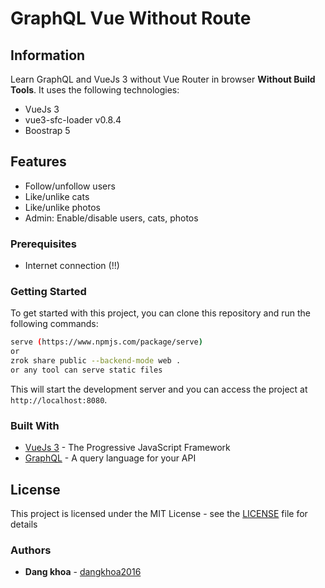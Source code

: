 
# GraphQL Vue Without Route

## Information

Learn GraphQL and VueJs 3 without Vue Router in browser **Without Build Tools**. It uses the following technologies:

- VueJs 3
- vue3-sfc-loader v0.8.4
- Boostrap 5

## Features

- Follow/unfollow users
- Like/unlike cats
- Like/unlike photos
- Admin: Enable/disable users, cats, photos

### Prerequisites

- Internet connection (!!)

### Getting Started

To get started with this project, you can clone this repository and run the following commands:

```bash
serve (https://www.npmjs.com/package/serve)
or
zrok share public --backend-mode web .
or any tool can serve static files
```

This will start the development server and you can access the project at `http://localhost:8080`.

### Built With

- [VueJs 3](https://v3.vuejs.org/) - The Progressive JavaScript Framework
- [GraphQL](https://graphql.org/) - A query language for your API

## License

This project is licensed under the MIT License - see the [LICENSE](LICENSE) file for details

### Authors

- **Dang khoa** - [dangkhoa2016](https://github.com/dangkhoa2016)
